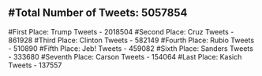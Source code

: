 #Total Number of Tweets: 5057854 
---
#First Place: Trump Tweets - 2018504
#Second Place: Cruz Tweets - 861928
#Third Place: Clinton Tweets - 582149
#Fourth Place: Rubio Tweets - 510890
#Fifth Place: Jeb! Tweets - 459082
#Sixth Place: Sanders Tweets - 333680
#Seventh Place: Carson Tweets - 154064
#Last Place: Kasich Tweets - 137557
